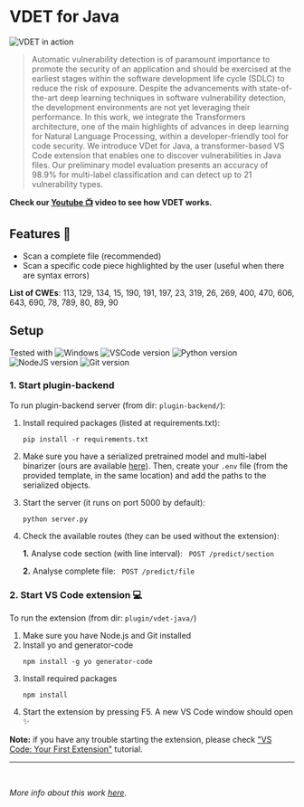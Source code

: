# VDET for Java

![VDET in action](https://s4.gifyu.com/images/ezgif-3-2c63f0a5ea.gif)

> Automatic vulnerability detection is of paramount importance to promote the security of an application and should be exercised at the earliest stages within the software development life cycle (SDLC) to reduce the risk of exposure. Despite the advancements with state-of-the-art deep learning techniques in software vulnerability detection, the development environments are not yet leveraging their performance. In this work, we integrate the Transformers architecture, one of the main highlights of advances in deep learning for Natural Language Processing, within a developer-friendly tool for code security. We introduce VDet for Java, a transformer-based VS Code extension that enables one to discover vulnerabilities in Java files. Our preliminary model evaluation presents an accuracy of 98.9\% for multi-label classification and can detect up to 21 vulnerability types. 

**Check our [Youtube 📺](https://youtu.be/OjiUBQ6TdqE) video to see how VDET works.** 



## Features 🔎
- Scan a complete file (recommended)
- Scan a specific code piece highlighted by the user (useful when there are syntax errors)


**List of CWEs**: 113, 129, 134, 15, 190, 191, 197, 23, 319, 26, 269, 400, 470, 606, 643, 690, 78, 789, 80, 89, 90


## Setup

Tested with ![Windows](https://svgshare.com/i/ZhY.svg) ![VSCode version](https://badgen.net/badge/VSCode/v1.70/blue) ![Python version](https://badgen.net/badge/Python/v3.10.2/blue) ![NodeJS version](https://badgen.net/badge/NodeJS/v16.15.0/blue) ![Git version](https://badgen.net/badge/Git/v2.35.1.windows.2/blue) 

### 1. Start plugin-backend 
To run plugin-backend server (from dir: `plugin-backend/`):

1. Install required packages (listed at requirements.txt):
    ```
    pip install -r requirements.txt
    ```
2. Make sure you have a serialized pretrained model and multi-label binarizer (ours are available [here](https://drive.google.com/drive/folders/1QXzoY0lfNUZwgot2Px_VZCHr6QyhJjFj?usp=sharing)). Then, create your ```.env``` file (from the provided template, in the same location) and add the paths to the serialized objects.

3. Start the server (it runs on port 5000 by default):
    ```
    python server.py 
    ```
    
4. Check the available routes (they can be used without the extension):

    **1.** Analyse code section (with line interval):
        ```  POST /predict/section ```

    **2.** Analyse complete file:
        ```  POST /predict/file ```

### 2. Start VS Code extension 💻
To run the extension (from dir: `plugin/vdet-java/`)

1. Make sure you have Node.js and Git installed
2. Install yo and generator-code
    ```
    npm install -g yo generator-code
    ```
3. Install required packages
    ```
    npm install
    ```
4. Start the extension by pressing F5. A new VS Code window should open ✨

**Note:** if you have any trouble starting the extension, please check ["VS Code: Your First Extension"](https://code.visualstudio.com/api/get-started/your-first-extension) tutorial.

___
<br>

*More info about this work [here](https://repositorio-aberto.up.pt/handle/10216/142743)*.
